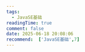 ```yaml
---
tags:
  - JavaSE基础
readingTime: true
comment: false
date: 2025-06-18 20:08:06
recommend:  ['JavaSE基础',7]
---
```


